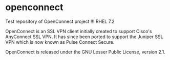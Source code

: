 # openconnect
Test repository of OpenConnect project !!! RHEL 7.2

OpenConnect is an SSL VPN client initially created to support Cisco's AnyConnect SSL VPN. It has since been ported to support the Juniper SSL VPN which is now known as Pulse Connect Secure.

OpenConnect is released under the GNU Lesser Public License, version 2.1.
